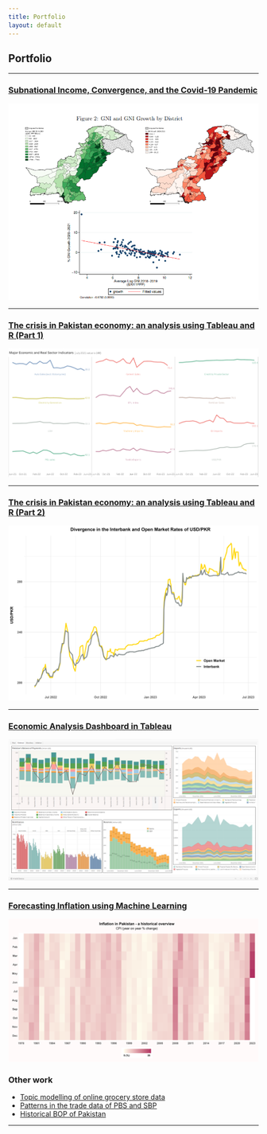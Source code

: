 ```yaml
---
title: Portfolio
layout: default
---
```


## Portfolio

---

### [Subnational Income, Convergence, and the Covid-19 Pandemic](https://www.theigc.org/sites/default/files/2021/10/Choudhary-et-al-August-2021-Final-Report.pdf)
<img src="images/project1.png?raw=true"/>

---
### [The crisis in Pakistan economy: an analysis using Tableau and R (Part 1)](https://medium.com/@iah91012112/the-story-of-the-economic-collapse-in-pakistan-an-analysis-using-tableau-and-r-part-1-1da56fb4e176)
<img src="images/Real Sector Indicators.png?raw=true"/>

---
### [The crisis in Pakistan economy: an analysis using Tableau and R (Part 2)](https://medium.com/@iah91012112/the-crisis-in-pakistan-economy-an-analysis-using-tableau-and-r-part-2-616c9af8315d)
<img src="images/interbank_open.png?raw=true"/>

---
### [Economic Analysis Dashboard in Tableau](https://public.tableau.com/views/EconomicAnalysisDashboard2/Real?:language=en-US&publish=yes&:display_count=n&:origin=viz_share_link)
<img src="images/tableau_dashboard.png?raw=true"/>

---
### [Forecasting Inflation using Machine Learning](https://github.com/ijhaqqani/inflation-ml)
<img src="images/inflation_plot.png?raw=true"/>

### Other work

- [Topic modelling of online grocery store data](http://example.com/)
- [Patterns in the trade data of PBS and SBP](http://example.com/)
- [Historical BOP of Pakistan](http://example.com/)

---

